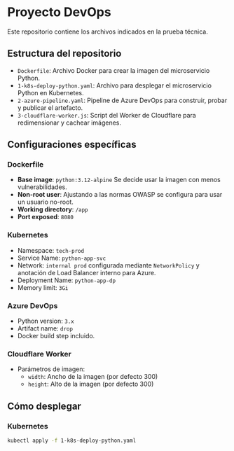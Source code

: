 # Proyecto DevOps

Este repositorio contiene los archivos indicados en la prueba técnica.

## Estructura del repositorio

- `Dockerfile`: Archivo Docker para crear la imagen del microservicio Python.
- `1-k8s-deploy-python.yaml`: Archivo para desplegar el microservicio Python en Kubernetes.
- `2-azure-pipeline.yaml`: Pipeline de Azure DevOps para construir, probar y publicar el artefacto.
- `3-cloudflare-worker.js`: Script del Worker de Cloudflare para redimensionar y cachear imágenes.

## Configuraciones específicas

### Dockerfile

- **Base image**: `python:3.12-alpine` Se decide usar la imagen con menos vulnerabilidades.
- **Non-root user**: Ajustando a las normas OWASP se configura para usar un usuario no-root.
- **Working directory**: `/app`
- **Port exposed**: `8080`

### Kubernetes

- Namespace: `tech-prod`
- Service Name: `python-app-svc`
- Network: `internal prod` configurada mediante `NetworkPolicy` y anotación de Load Balancer interno para Azure.
- Deployment Name: `python-app-dp`
- Memory limit: `3Gi`

### Azure DevOps

- Python version: `3.x`
- Artifact name: `drop`
- Docker build step incluido.

### Cloudflare Worker

- Parámetros de imagen:
  - `width`: Ancho de la imagen (por defecto 300)
  - `height`: Alto de la imagen (por defecto 300)

## Cómo desplegar

### Kubernetes

```sh
kubectl apply -f 1-k8s-deploy-python.yaml
